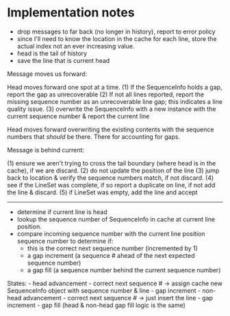 # Implementation notes

- drop messages to far back (no longer in history), report to error policy 
- since I'll need to know the location in the cache for each line, store the actual index not an ever increasing value.
- head is the tail of history 
- save the line that is current head 

Message moves us forward:

Head moves forward one spot at a time.
(1) If the SequenceInfo holds a gap, report the gap as unrecoverable
(2) If not all lines reported, report the missing sequence number as an unrecoverable line gap; this indicates a line quality issue.
(3) overwrite the SequenceInfo with a new instance with the current sequence number & report the current line

Head moves forward overwriting the existing contents with the sequence numbers that _should_ be there.
There for accounting for gaps. 

Message is behind current:

(1) ensure we aren't trying to cross the tail boundary (where head is in the cache), if we are discard. 
(2) do not update the position of the line
(3) jump back to location & verify the sequence numbers match, if not discard. 
(4) see if the LineSet was complete, if so report a duplicate on line, if not add the line & discard. 
(5) if LineSet was empty, add the line and accept 

-------------

- determine if current line is head
- lookup the sequence number of SequenceInfo in cache at current line position.
- compare incoming sequence number with the current line position sequence number to determine if:
    - this is the correct next sequence number (incremented by 1)
    - a gap increment (a sequence # ahead of the next expected sequence number)
    - a gap fill (a sequence number behind the current sequence number)

States:
    - head advancement 
        - correct next sequence # -> assign cache new SequenceInfo object with sequence number & line
        - gap increment 
    - non-head advancement 
        - correct next sequence # -> just insert the line 
        - gap increment 
    - gap fill (head & non-head gap fill logic is the same)

    